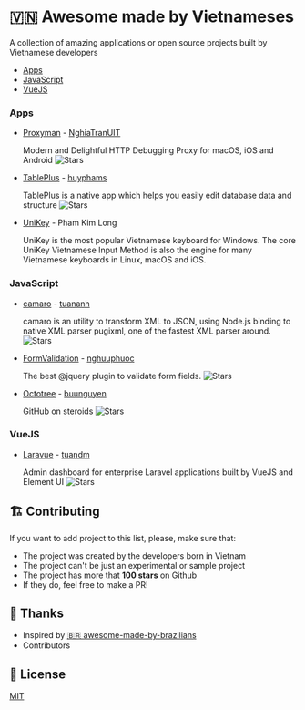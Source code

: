 # 🇻🇳 Awesome made by Vietnameses
A collection of amazing applications or open source projects built by Vietnamese developers

- [Apps](#apps)
- [JavaScript](#js)
- [VueJS](#vue)

<a name="apps"></a>
### Apps

- [Proxyman](https://github.com/ProxymanApp/Proxyman) - [NghiaTranUIT](https://github.com/NghiaTranUIT)

    Modern and Delightful HTTP Debugging Proxy for macOS, iOS and Android
    ![Stars](https://img.shields.io/github/stars/ProxymanApp/Proxyman.svg?style=flat-square)

- [TablePlus](https://github.com/TablePlus/TablePlus) - [huyphams](https://github.com/huyphams)

    TablePlus is a native app which helps you easily edit database data and structure
    ![Stars](https://img.shields.io/github/stars/TablePlus/TablePlus?style=flat-square)

- [UniKey](https://unikey.org) - Pham Kim Long

    UniKey is the most popular Vietnamese keyboard for Windows. The core UniKey Vietnamese Input Method is also the engine for many Vietnamese keyboards in Linux, macOS and iOS.

<a name="js"></a>
### JavaScript

- [camaro](https://github.com/tuananh/camaro) - [tuananh](https://github.com/tuananh)

    camaro is an utility to transform XML to JSON, using Node.js binding to native XML parser pugixml, one of the fastest XML parser around.
    ![Stars](https://img.shields.io/github/stars/tuananh/camaro.svg?style=flat-square)

- [FormValidation](https://github.com/formvalidation/formvalidation) - [nghuuphuoc](https://github.com/nghuuphuoc)

    The best @jquery plugin to validate form fields.
    ![Stars](https://img.shields.io/github/stars/formvalidation/formvalidation.svg?style=flat-square)

- [Octotree](https://github.com/ovity/octotree) - [buunguyen](https://github.com/buunguyen)

    GitHub on steroids
    ![Stars](https://img.shields.io/github/stars/ovity/octotree.svg?style=flat-square)


<a name="vue"></a>
### VueJS

- [Laravue](https://github.com/tuandm/laravue) - [tuandm](https://github.com/tuandm)

    Admin dashboard for enterprise Laravel applications built by VueJS and Element UI 
    ![Stars](https://img.shields.io/github/stars/tuandm/laravue.svg?style=flat-square)

## 🏗 Contributing

If you want to add project to this list, please, make sure that:

- The project was created by the developers born in Vietnam
- The project can't be just an experimental or sample project
- The project has more that **100 stars** on Github
- If they do, feel free to make a PR!

## 🥰 Thanks

- Inspired by [🇧🇷 awesome-made-by-brazilians](https://github.com/felipefialho/awesome-made-by-brazilians)
- Contributors

## 📝 License

[MIT](/license)
